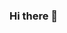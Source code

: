 ### Hi there 👋

<!--
**Chandrakant121/Chandrakant121** is a ✨ _special_ ✨ repository because its `README.md` (this file) appears on your GitHub profile.

Here are some ideas to get you started:

- 🔭 I’m currently working on ...
- 🌱 I’m currently learning MERN Stack.
- 👯 I’m looking to collaborate on a few open source projects built primarily in React, and Typescript
- 🤔 I’m looking for help with ...
- 💬 Ask me about  Javascript, React and React-native
- 📫 How to reach me: csjoshi989@gmail.com
- 😄 Pronouns: he/his
- ⚡ Fun fact: 
-->
